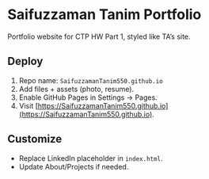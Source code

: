 # Saifuzzaman Tanim Portfolio
Portfolio website for CTP HW Part 1, styled like TA’s site.


## Deploy
1. Repo name: `SaifuzzamanTanim550.github.io`
2. Add files + assets (photo, resume).
3. Enable GitHub Pages in Settings → Pages.
4. Visit [https://SaifuzzamanTanim550.github.io](https://SaifuzzamanTanim550.github.io).


## Customize
- Replace LinkedIn placeholder in `index.html`.
- Update About/Projects if needed.
